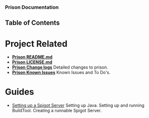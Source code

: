 
### Prison Documentation 
## Table of Contents

# Project Related

* **[Prison README.md](../README.md)**
* **[Prison LICENSE.md](../LICENSE.md)**
* **[Prison Change logs](../changelog_v3.2.md)** Detailed changes to prison.
* **[Prison Known Issues](../knownissues_v3.2.md)** Known Issues and To Do's.


# Guides


* [Setting up a Spigot Server](prison_docs_010_setting_up_a_spigot_server.md)
	Setting up Java. Setting up and running BuildTool. Creating a runnable Spigot Server.


